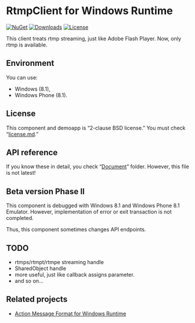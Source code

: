 # RtmpClient for Windows Runtime

[![NuGet](https://img.shields.io/nuget/v/RtmpClient.svg?style=flat-square)](https://www.nuget.org/packages/RtmpClient/) [![Downloads](https://img.shields.io/nuget/dt/RtmpClient.svg?style=flat-square)](https://www.nuget.org/packages/https://img.shields.io/nuget/v/RtmpClient.svg?style=flat-square/) [![License](https://img.shields.io/github/license/mntone/RtmpClient.svg?style=flat-square)](https://github.com/mntone/RtmpClient/blob/master/license.md)

This client treats rtmp streaming, just like Adobe Flash Player. Now, only rtmp is available.

## Environment
You can use:

- Windows (8.1),
- Windows Phone (8.1).

## License
This component and demoapp is “2-clause BSD license.”
You must check “[license.md](./license.md).”

## API reference
If you know these in detail, you check “[Document](./Document/)” folder. However, this file is not latest!

## Beta version Phase II
This component is debugged with Windows 8.1 and Windows Phone 8.1 Emulator. However, implementation of error or exit transaction is not completed.

Thus, this component sometimes changes API endpoints.

## TODO
- rtmps/rtmpt/rtmpe streaming handle
- SharedObject handle
- more useful, just like callback assigns parameter.
- and so on…

## Related projects
- [Action Message Format for Windows Runtime](//github.com/mntone/Data.Amf)